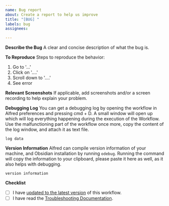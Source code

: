 ```yaml
---
name: Bug report
about: Create a report to help us improve
title: "[BUG] "
labels: bug
assignees:

---
```


**Describe the Bug**
A clear and concise description of what the bug is.

**To Reproduce**
Steps to reproduce the behavior:
1. Go to '...'
2. Click on '....'
3. Scroll down to '....'
4. See error

**Relevant Screenshots**
If applicable, add screenshots and/or a screen recording to help explain your problem.

**Debugging Log**
You can get a debugging log by opening the workflow in Alfred preferences and pressing cmd + D. A small window will open up which will log everything happening during the execution of the Workflow. Use the malfunctioning part of the workflow once more, copy the content of the log window, and attach it as text file.

```text
log data
```

**Version Information**
Alfred can compile version information of your machine, and Obsidian installation by running `odebug`. Running the command will copy the information to your clipboard, please paste it here as well, as it also helps with debugging.

```text
version information
```

**Checklist**
- [ ] I have [updated to the latest version](https://github.com/chrisgrieser/shimmering-obsidian/releases/latest) of this workflow.
- [ ] I have read the [Troubleshooting Documentation](https://github.com/chrisgrieser/shimmering-obsidian/blob/main/documentation/Troubleshooting.md).
